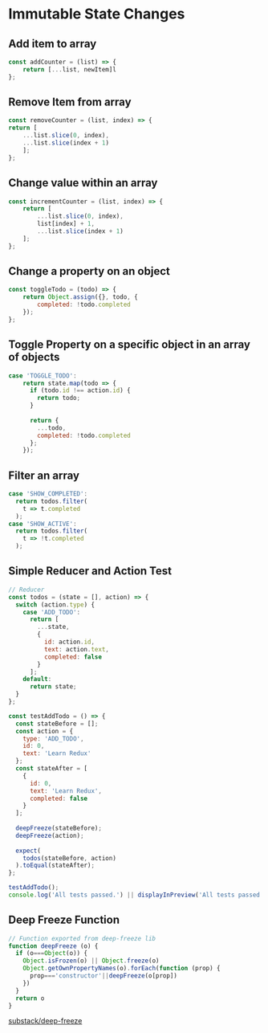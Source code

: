 # Immutable State Changes

## Add item to array

```jsx
const addCounter = (list) => {
	return [...list, newItem]l
};
```

## Remove Item from array

```jsx
const removeCounter = (list, index) => {
return [
	...list.slice(0, index),
	...list.slice(index + 1)
	];
};
```

## Change value within an array

```jsx
const incrementCounter = (list, index) => {
	return [
		...list.slice(0, index),
		list[index] + 1, 
		...list.slice(index + 1)
	];
};
```

## Change a property on an object

```jsx
const toggleTodo = (todo) => {
	return Object.assign({}, todo, {
		completed: !todo.completed
	});
};
```

## Toggle Property on a specific object in an array of objects

```jsx
case 'TOGGLE_TODO':
	return state.map(todo => {
	  if (todo.id !== action.id) {
	    return todo;
	  }
	
	  return {
	    ...todo,
	    completed: !todo.completed
	  };
	});
```

## Filter an array

```jsx
case 'SHOW_COMPLETED':
  return todos.filter(
    t => t.completed
  );
case 'SHOW_ACTIVE':
  return todos.filter(
    t => !t.completed
  );
```

## Simple Reducer and Action Test

```jsx
// Reducer
const todos = (state = [], action) => {
  switch (action.type) {
    case 'ADD_TODO':
      return [
        ...state,
        {
          id: action.id,
          text: action.text,
          completed: false
        }
      ];
    default:
      return state;
  }
};

const testAddTodo = () => {
  const stateBefore = [];
  const action = {
    type: 'ADD_TODO',
    id: 0,
    text: 'Learn Redux'
  };
  const stateAfter = [
    {
      id: 0,
      text: 'Learn Redux',
      completed: false
    }
  ];
  
  deepFreeze(stateBefore);
  deepFreeze(action);
  
  expect(
    todos(stateBefore, action)
  ).toEqual(stateAfter);
};

testAddTodo();
console.log('All tests passed.') || displayInPreview('All tests passed.');
```

## Deep Freeze Function

```jsx
// Function exported from deep-freeze lib
function deepFreeze (o) {
  if (o===Object(o)) {
    Object.isFrozen(o) || Object.freeze(o)
    Object.getOwnPropertyNames(o).forEach(function (prop) {
      prop==='constructor'||deepFreeze(o[prop])
    })
  }
  return o
}
```

[substack/deep-freeze](https://github.com/substack/deep-freeze)